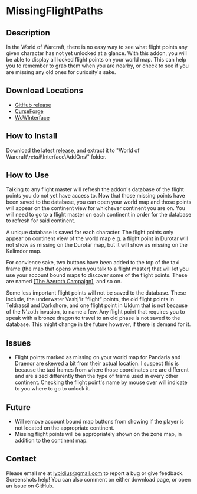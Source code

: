 # MissingFlightPaths

## Description
In the World of Warcraft, there is no easy way to see what flight points any given character has not yet unlocked at a glance. With this addon, you will be able to display all locked flight points on your world map. This can help you to remember to grab them when you are nearby, or check to see if you are missing any old ones for curiosity's sake.

## Download Locations
* [GitHub release](https://github.com/taylor-meyer/Missing-Flight-Paths/releases)
* [CurseForge](https://www.curseforge.com/wow/addons/missingflightpaths)
* [WoWInterface](https://www.wowinterface.com/downloads/info25772-MissingFlightPaths.html)

## How to Install
Download the latest [release](https://github.com/taylor-meyer/Missing-Flight-Paths/releases), and extract it to "World of Warcraft\\_retail_\Interface\AddOns\\" folder.

## How to Use
Talking to any flight master will refresh the addon's database of the flight points you do not yet have access to. Now that those missing points have been saved to the database, you can open your world map and those points will appear on the continent view for whichever continent you are on. You will need to go to a flight master on each continent in order for the database to refresh for said continent.

A unique database is saved for each character. The flight points only appear on continent view of the world map e.g. a flight point in Durotar will not show as missing on the Durotar map, but it will show as missing on the Kalimdor map.

For convience sake, two buttons have been added to the top of the taxi frame (the map that opens when you talk to a flight master) that will let you use your account bound maps to discover some of the flight points. These are named [[The Azeroth Campaign]](https://www.wowhead.com/item=150745/the-azeroth-campaign), and so on.

Some less important flight points will not be saved to the database. These include, the underwater Vashj'ir "flight" points, the old flight points in Teldrassil and Darkshore, and one flight point in Uldum that is not because of the N'zoth invasion, to name a few. Any flight point that requires you to speak with a bronze dragon to travel to an old phase is not saved to the database. This might change in the future however, if there is demand for it.

## Issues
* Flight points marked as missing on your world map for Pandaria and Draenor are skewed a bit from their actual location. I suspect this is because the taxi frames from where those coordinates are are different and are sized differently then the type of frame used in every other continent. Checking the flight point's name by mouse over will indicate to you where to go to unlock it.

## Future
* Will remove account bound map buttons from showing if the player is not located on the appropriate continent.
* Missing flight points will be appropriately shown on the zone map, in addition to the continent map.

## Contact
Please email me at lypidius@gmail.com to report a bug or give feedback. Screenshots help! You can also comment on either download page, or open an issue on GitHub.
